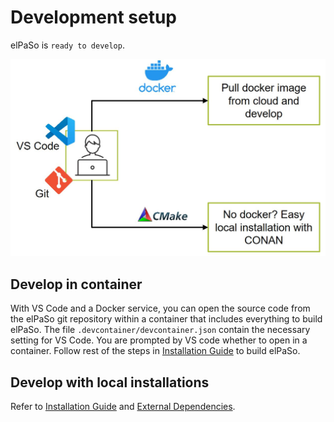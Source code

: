 # Development setup

elPaSo is `ready to develop`.

<img src = "../images/develop_with_docker.JPG" width="800px">

## Develop in container

With VS Code and a Docker service, you can open the source code from the elPaSo git repository within a container that includes everything to build elPaSo. The file `.devcontainer/devcontainer.json` contain the necessary setting for VS Code. You are prompted by VS code whether to open in a container. Follow rest of the steps in [Installation Guide](../tutorials/installation/install_executable.md) to build elPaSo.

## Develop with local installations

Refer to [Installation Guide](../tutorials/installation/install_executable.md) and [External Dependencies](./sustainability/maintainance/maintaining_libraries.md).